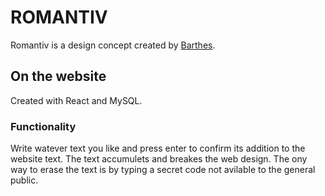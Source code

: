 # ROMANTIV

Romantiv is a design concept created by [Barthes](https://barthesvhs.com/).

## On the website

Created with React and MySQL.

### Functionality

Write watever text you like and press enter to confirm its addition to the website text. The text accumulets and breakes the web design. The ony way to erase the text is by typing a secret code not avilable to the general public.
